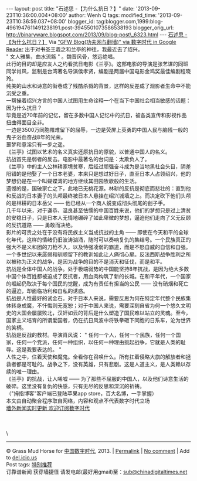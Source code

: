 --- layout: post title: "石述思 -【为什么抗日？】" date:
'2013-09-23T10:36:00.004+08:00' author: Wenh Q tags: modified\_time:
'2013-09-23T10:36:59.037+08:00' blogger\_id:
tag:blogger.com,1999:blog-4961947611491238191.post-3945501073586538193
blogger\_orig\_url:
http://binaryware.blogspot.com/2013/09/blog-post\_6323.html ---
[石述思
-【为什么抗日？】](http://feedproxy.google.com/~r/chinagfwblog/~3/gBhqrci_WB8/)
Via ["GFW Blog(功夫网与翻墙)" via 数字时代 in Google
Reader](https://www.blogger.com/blogger.g?blogID=4961947611491238191)
出于对书圣王羲之和兰亭的神往，我最近去了绍兴。 \
" 文人雅集，曲水流觞 " 。魏晋风骨，悠远绝唱。 \
此行的目的却是应友人之约看抗日电影《兰亭》。这部电影的导演是张艺谋的同班同学肖风，监制是台湾著名导演侯孝贤，编剧是两届中国电影金鸡奖最佳编剧程晓玲。
\
纯美的山水和诗意的街巷成了残酷杀戮的背景，这样的反差成了观影者生命中不能沉受之重。
\
一帮操着绍兴方言的中国人试图用生命诠释一个在当下中国社会相当敏感的话题：因为什么抗日？
\
毕竟是近70年前的记忆，留在多数中国人记忆中的抗日，被各类宣传和影视作品扭曲得面目全非。
\
一边是3500万同胞罹难留下的屈辱，一边是荧屏上英勇的中国人民与脑残一般的鬼子浴血奋战8年的光荣。
\
噩梦和意淫只有一步之遥。 \
《兰亭》试图以艺术的名义真实还原抗日的原貌，以普通中国人的名义。 \
抗战首先是弱者的反击。电影中最著名的台词是：太欺负人了。 \
《兰亭》中的主人公林耕家境贫寒，后经过顽强奋斗成为是当地黑社会头目，阴差阳错的是他娶了一个日本老婆，本来只是想过好日子，直至日本人占领绍兴，他的梦想仍是在一个叫蝴蝶湾的地方继续其田园牧歌般的生活。
\
遗憾的是，国破家亡之下，此地已无桃花源。林耕的反抗是彻底而悲壮的：直到他和反战的日本妻子的头颅最终被日本人悬挂在绍兴城墙之上。而决定砍下他们头颅的是林耕的日本岳父
—— 他已经从一个商人蜕变成彻头彻尾的刽子手。 \
几千年以来，对于谦恭、温良甚至怯懦的中国百姓来说，他们的梦想只是过上清贫的安稳日子，只是日本人无情地碾碎了如此卑微的梦想，逼迫他们走向了义无反顾的反抗道路
—— 勇敢而决绝。 \
影片的可贵之处在于没有将民族主义当成抗战的主角 ——
即使在今天和平的全球化年代，这样的情绪仍旧波涛汹涌，随时可以奏响复仇的集结号。一个民族真正的强大不是义和团的刀枪不入，以及恃强凌弱的霸道，而是不怒自威的自信和自强。一个多世纪以来孱弱和驯顺留下的教训如此让人痛彻心扉。反法西斯战争胜利之所以被称为正义的战争，是因为战争的目的不是消灭和征伐，而是和平。
\
抗战是全体中国人的战争。处于极端弱势的中国能坚持8年抗战，是因为绝大多数中国个体百姓都被迫成了反抗者，用血肉构筑了新的长城。在和平年代，一个国家的崛起仍取决于每个国民的觉醒，成为有责任有担当的公民
—— 没有硝烟和死亡的逼迫，却面临功利和自私的诱惑。 \
抗战是人性最好的试金石。对于日本人来说，需要反思为何在特定年代整个民族集体转身成魔，不忏悔则无宽恕；对于中国人来说，需要深刻自省为何一个悠久文明史的大国会屡屡败北，汉奸如云的背后是什么塑造了国民难以站立的灵魂。至今，国家主义培育的所谓爱国者，仍在抗日风波中将铁拳砸下同胞的日系车，沦为世界的笑柄。
\
抗战是反战的教材。导演肖风说： "
任何一个人，任何一个民族，任何一个国家，任何一个党派，任何一种组织，以任何一种理由挑起战争，它就是人类的耻辱。这是我要表达的。
" \
人性之中，住着天使和魔鬼。全看你在召唤什么。所有扛着侵略大旗的解放者和拯救者都是可耻的。战争之下，没有英雄，只有悲剧。这是人道主义，是人类赖以存续的唯一理由。
\
《兰亭》的抗战，让人唏嘘 ——
为了那些不屈服的中国人，以及他们诗意生活的破碎。这里没有复仇的快感，只有无尽的反思和深沉的祈祷。
\
（"拇指博客"客户端已登陆苹果app store，百大名博，一手掌握）\
本文由自动聚合程序取自网络，内容和观点不代表数字时代立场\
[墙外新闻实时更新 欢迎订阅数字时代](http://eepurl.com/msuvD)\
\
\
\
\

* * * * *

© Grass Mud Horse for
[中国数字时代](http://chinadigitaltimes.net/chinese), 2013. |
[Permalink](http://chinadigitaltimes.net/chinese/2013/09/%E7%9F%B3%E8%BF%B0%E6%80%9D-%E3%80%90%E4%B8%BA%E4%BB%80%E4%B9%88%E6%8A%97%E6%97%A5%EF%BC%9F%E3%80%91/)
| [No
comment](http://chinadigitaltimes.net/chinese/2013/09/%E7%9F%B3%E8%BF%B0%E6%80%9D-%E3%80%90%E4%B8%BA%E4%BB%80%E4%B9%88%E6%8A%97%E6%97%A5%EF%BC%9F%E3%80%91/#comments)
| Add to
[del.icio.us](http://del.icio.us/post?url=http://chinadigitaltimes.net/chinese/2013/09/%E7%9F%B3%E8%BF%B0%E6%80%9D-%E3%80%90%E4%B8%BA%E4%BB%80%E4%B9%88%E6%8A%97%E6%97%A5%EF%BC%9F%E3%80%91/&title=%E7%9F%B3%E8%BF%B0%E6%80%9D%20-%E3%80%90%E4%B8%BA%E4%BB%80%E4%B9%88%E6%8A%97%E6%97%A5%EF%BC%9F%E3%80%91)
\
 Post tags:
[特别推荐](http://chinadigitaltimes.net/chinese/tag/%E7%89%B9%E5%88%AB%E6%8E%A8%E8%8D%90/?category=10466)\
 订靠谱新闻 获穿墙捷径
请发电邮(最好用gmail)至：sub@chinadigitaltimes.net
